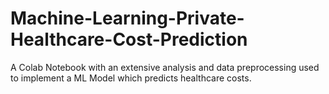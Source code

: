 # Machine-Learning-Private-Healthcare-Cost-Prediction
A Colab Notebook with an extensive analysis and data preprocessing used to implement a ML Model which predicts healthcare costs. 
